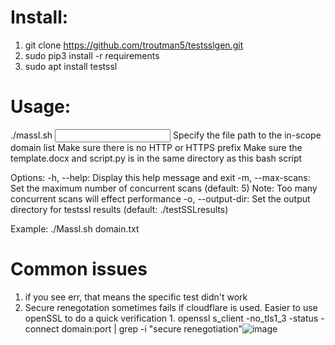 # Install:
1. git clone https://github.com/troutman5/testsslgen.git
2. sudo pip3 install -r requirements
3. sudo apt install testssl

# Usage:
  ./massl.sh <options> <input file>
  Specify the file path to the in-scope domain list
  Make sure there is no HTTP or HTTPS prefix
  Make sure the template.docx and script.py is in the same directory as this bash script

Options:
  -h, --help:         Display this help message and exit
  -m, --max-scans:    Set the maximum number of concurrent scans (default: 5)
                      Note: Too many concurrent scans will effect performance
  -o, --output-dir:   Set the output directory for testssl results (default: ./testSSLresults)

Example:
  ./Massl.sh domain.txt

# Common issues
  1. if you see err, that means the specific test didn't work
  2. Secure renegotation sometimes fails if cloudflare is used. Easier to use openSSL to do a quick verification
    1. openssl s_client -no_tls1_3 -status -connect domain:port | grep -i "secure renegotiation"![image](https://github.com/troutman5/testsslgen/assets/24028482/2abb60d1-6188-4de2-995d-a1b5279e7261)

  
  
